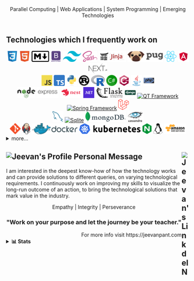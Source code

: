 <div align="center">
Parallel Computing | Web Applications | System Programming | Emerging Technologies
</div>
<br />

## Technologies which I frequently work on

<div align="center">
<a href="#"><img src="https://github.com/jvnp/jvnp/blob/main/images/css.svg" height="30" title="CSS"/></a>
<a href="#"><img src="https://github.com/jvnp/jvnp/blob/main/images/html.svg" height="30" title="HTML"/></a>
<a href="#"><img src="https://github.com/jvnp/jvnp/blob/main/images/markdown.svg" height="30" title="Markdown"/></a>
<a href="#"><img src="https://github.com/jvnp/jvnp/blob/main/images/bootstrap.svg" height="30" title="Bootstrap"/></a>
<a href="#"><img src="https://github.com/jvnp/jvnp/blob/main/images/tailwind.svg" height="30" title="Tailwind"/></a>
<a href="#"><img src="https://github.com/jvnp/jvnp/blob/main/images/sass.svg" height="30" title="Sass"/></a>
<a href="#"><img src="https://github.com/jvnp/jvnp/blob/main/images/jinja.svg" height="30" title="Jinja"/></a>
<a href="#"><img src="https://github.com/jvnp/jvnp/blob/main/images/pug.svg" height="30" title="Pug"/></a>
<a href="#"><img src="https://github.com/jvnp/jvnp/blob/main/images/react.svg" height="30" title="React"/></a>
<a href="#"><img src="https://github.com/jvnp/jvnp/blob/main/images/angular.svg" height="30" title="Angular"/></a>
<a href="#"><img src="https://github.com/jvnp/jvnp/blob/main/images/nextjs.svg" height="30" title="Next.js"/></a>
</div>

<div align="center">
<a href="#"><img src="https://github.com/jvnp/jvnp/blob/main/images/js.svg" height="30" title="Javascript"/></a>
<a href="#"><img src="https://github.com/jvnp/jvnp/blob/main/images/typescript.svg" height="30" title="Typescript"/></a>
<a href="#"><img src="https://github.com/jvnp/jvnp/blob/main/images/python.svg" height="30" title="Python"/></a>
<a href="#"><img src="https://github.com/jvnp/jvnp/blob/main/images/rust.svg" height="30" title="Rust"/></a>
<a href="#"><img src="https://github.com/jvnp/jvnp/blob/main/images/r.svg" height="30" title="R Programming Laguage"/></a>
<a href="#"><img src="https://github.com/jvnp/jvnp/blob/main/images/csharp.svg" height="30" title="C#"/></a>
<a href="#"><img src="https://github.com/jvnp/jvnp/blob/main/images/cpp.svg" height="30" title="C++"/></a>
<a href="#"><img src="https://github.com/jvnp/jvnp/blob/main/images/java.svg" height="30" title="Java"/></a>
<a href="#"><img src="https://github.com/jvnp/jvnp/blob/main/images/php.svg" height="30" title="PHP"/></a>
</div>

<div align="center">
<a href="#"><img src="https://github.com/jvnp/jvnp/blob/main/images/nodejs.svg" height="30" title="nodeJS"/></a>
<a href="#"><img src="https://github.com/jvnp/jvnp/blob/main/images/expressjs.svg" height="30" title="Express"/></a>
<a href="#"><img src="https://github.com/jvnp/jvnp/blob/main/images/nestjs.svg" height="30" title="NestJS"/></a>
<a href="#"><img src="https://github.com/jvnp/jvnp/blob/main/images/dotnet.svg" height="30" title=".NET"/></a>
<a href="#"><img src="https://github.com/jvnp/jvnp/blob/main/images/flask.svg" height="30" title="Flask"/></a>
<a href="#"><img src="https://github.com/jvnp/jvnp/blob/main/images/django.svg" height="30" title="Django"/></a>
<a href="#"><img src="https://github.com/jvnp/jvnp/blob/main/images/qt.svg" height="30" title="QT Framework"/></a>
<a href="#"><img src="https://github.com/jvnp/jvnp/blob/main/images/spring.svg" height="30" title="Spring Framework"/></a>
<a href="#"><img src="https://github.com/jvnp/jvnp/blob/main/images/laravel.svg" height="30" title="Laravel"/></a>
</div>

<div align="center">
<a href="#"><img src="https://github.com/jvnp/jvnp/blob/main/images/sql.svg" height="30" title="MySQL"/></a>
<a href="#"><img src="https://github.com/jvnp/jvnp/blob/main/images/sqlite.svg" height="30" title="Sqlite"/></a>
<a href="#"><img src="https://github.com/jvnp/jvnp/blob/main/images/mongodb.svg" height="30" title="MongoDB"/></a>
<a href="#"><img src="https://github.com/jvnp/jvnp/blob/main/images/cassandra.svg" height="30" title="Cassandra"/></a>
</div>

<div align="center">
<a href="#"><img src="https://github.com/jvnp/jvnp/blob/main/images/git.svg" height="30" title="Git"/></a>
<a href="#"><img src="https://github.com/jvnp/jvnp/blob/main/images/jenkins.svg" height="30" title="Jenkins"/></a>
<a href="#"><img src="https://github.com/jvnp/jvnp/blob/main/images/docker.svg" height="30" title="Docker"/></a>
<a href="#"><img src="https://github.com/jvnp/jvnp/blob/main/images/kubernetes.svg" height="30" title="Kubernetes"/></a>
<a href="#"><img src="https://github.com/jvnp/jvnp/blob/main/images/nginx.svg" height="30" title="NGINX"/></a>
<a href="#"><img src="https://github.com/jvnp/jvnp/blob/main/images/linux.svg" height="30" title="Linux"/></a>
<a href="#"><img src="https://github.com/jvnp/jvnp/blob/main/images/aws.svg" height="30" title="Amazon Web Services"/></a>
</div>

<details>
<summary> more... </summary>

<div align="center">
<a href="#"><img src="https://github.com/jvnp/jvnp/blob/main/images/tensorflow.svg" height="30" title="Tensorflow"/></a>
<a href="#"><img src="https://github.com/jvnp/jvnp/blob/main/images/opencv.svg" height="30" title="OpenCV"/></a>
<a href="#"><img src="https://github.com/jvnp/jvnp/blob/main/images/jupyter.svg" height="30" title="OpenCV"/></a>
<a href="#"><img src="https://github.com/jvnp/jvnp/blob/main/images/pandas.svg" height="30" title="Pandas"/></a>
<a href="#"><img src="https://github.com/jvnp/jvnp/blob/main/images/numpy.svg" height="30" title="Numpy"/></a>
<a href="#"><img src="https://github.com/jvnp/jvnp/blob/main/images/matplotlib.svg" height="30" title="Matplotlib"/></a>
</div>

<div align="center">
<a href="#"><img src="https://github.com/jvnp/jvnp/blob/main/images/webpack.svg" height="30" title="Webpack"/></a>
<a href="#"><img src="https://github.com/jvnp/jvnp/blob/main/images/grunt.svg" height="30" title="Grunt"/></a>
<a href="#"><img src="https://github.com/jvnp/jvnp/blob/main/images/gulp.svg" height="30" title="Gulp"/></a>
<a href="#"><img src="https://github.com/jvnp/jvnp/blob/main/images/jest.svg" height="30" title="Jest"/></a>
<a href="#"><img src="https://github.com/jvnp/jvnp/blob/main/images/mocha.svg" height="30" title="Mocha"/></a>
<a href="#"><img src="https://github.com/jvnp/jvnp/blob/main/images/chai.svg" height="30" title="Chai"/></a>
</div>

</details>

## <img alt="Jeevan's Profile" width="22px" src="https://jeevanpant.com/img/fav.png" /> Personal Message <a href="https://in.linkedin.com/in/jeevanprakashpant"><img align="right" alt="Jeevan's LinkdeIN" width="22px" src="https://cdn.jsdelivr.net/npm/simple-icons@v3/icons/linkedin.svg" /></a>

I am interested in the deepest know-how of how the technology works and can provide solutions to different queries, on varying technological requirements. I continuously work on improving my skills to visualize the long-run outcome of an action, to bring the technological solutions that mark value in the industry.

<div align="center">
Empathy | Integrity | Perseverance

### "Work on your purpose and let the journey be your teacher."
</div>

<div align="right">
For more info visit https://jeevanpant.com
</div>


<details>
<summary> <b>📊 Stats </b></summary>
<p align="center">
  <img align="center" width="450" height="165" src="https://github-readme-stats.vercel.app/api?username=jvnp&show_icons=true&hide_border=false&line_height=20&show_owner=true&bg_color=0,EEEEEE,FFFFFF&theme=graywhite"/>
<img align="center" width="450" height="150" src="https://github-readme-stats.vercel.app/api/top-langs/?username=jvnp&layout=compact&hide=HTML&langs_count=10&bg_color=0,EEEEEE,FFFFFF&theme=graywhite"/>
</p>

<p align="center">
  <img src="https://komarev.com/ghpvc/?username=jvnp" alt="Jeevan" />
    <a href="https://github.com/jvnp/"><img src="https://img.shields.io/github/followers/jvnp?style=flat-square?color=%234CC61E&label=GitHub%20Followers%20"/></a>
  <a href="https://github.com/jvnp/"><img src="https://img.shields.io/github/last-commit/jvnp/jvnp?style=flat-square?color=red&label=Last%20Updated%20"/></a>
</p
</details>


